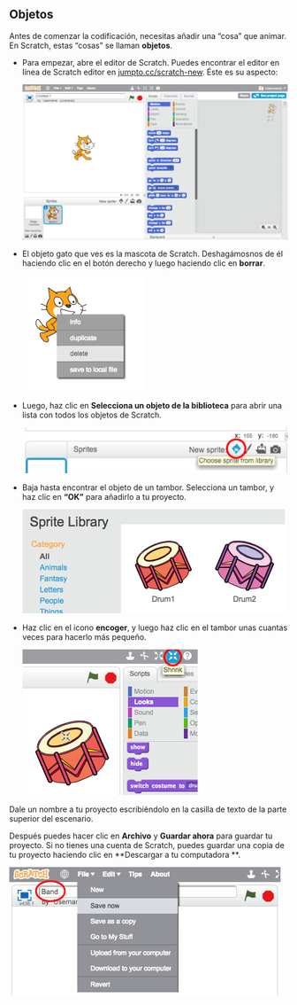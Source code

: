 ## Objetos

Antes de comenzar la codificación, necesitas añadir una “cosa” que animar. En Scratch, estas “cosas” se llaman **objetos**.

+ Para empezar, abre el editor de Scratch. Puedes encontrar el editor en línea de Scratch editor en <a href="http://jumpto.cc/scratch-new" target="_blank">jumpto.cc/scratch-new</a>. Éste es su aspecto:
    
    ![screenshot](images/band-scratch.png)

+ El objeto gato que ves es la mascota de Scratch. Deshagámosnos de él haciendo clic en el botón derecho y luego haciendo clic en **borrar**.
    
    ![screenshot](images/band-delete.png)

+ Luego, haz clic en **Selecciona un objeto de la biblioteca** para abrir una lista con todos los objetos de Scratch.
    
    ![screenshot](images/band-sprite-library.png)

+ Baja hasta encontrar el objeto de un tambor. Selecciona un tambor, y haz clic en **“OK”** para añadirlo a tu proyecto.
    
    ![screenshot](images/band-sprite-drum.png)

+ Haz clic en el icono **encoger**, y luego haz clic en el tambor unas cuantas veces para hacerlo más pequeño.
    
    ![screenshot](images/band-shrink.png)

Dale un nombre a tu proyecto escribiéndolo en la casilla de texto de la parte superior del escenario.

Después puedes hacer clic en **Archivo** y **Guardar ahora** para guardar tu proyecto. Si no tienes una cuenta de Scratch, puedes guardar una copia de tu proyecto haciendo clic en **Descargar a tu computadora **.

![screenshot](images/band-save.png)